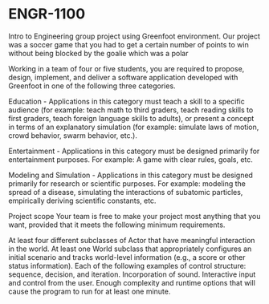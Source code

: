 # ENGR-1100
Intro to Engineering group project using Greenfoot environment. Our project was a soccer game that you had to get a certain number of points to win without being blocked by the goalie which was a polar 

Working in a team of four or five students, you are required to propose, design, implement, and deliver a software application developed with Greenfoot in one of the following three categories.

Education - Applications in this category must teach a skill to a specific audience (for example: teach math to third graders, teach reading skills to first graders, teach foreign language skills to adults), or present a concept in terms of an explanatory simulation (for example: simulate laws of motion, crowd behavior, swarm behavior, etc.).

Entertainment - Applications in this category must be designed primarily for entertainment purposes. For example: A game with clear rules, goals, etc.

Modeling and Simulation - Applications in this category must be designed primarily for research or scientific purposes. For example: modeling the spread of a disease, simulating the interactions of subatomic particles, empirically deriving scientific constants, etc.

Project scope
Your team is free to make your project most anything that you want, provided that it meets the following minimum requirements.

At least four different subclasses of Actor that have meaningful interaction in the world.
At least one World subclass that appropriately configures an initial scenario and tracks world-level information (e.g., a score or other status information).
Each of the following examples of control structure: sequence, decision, and iteration.
Incorporation of sound.
Interactive input and control from the user.
Enough complexity and runtime options that will cause the program to run for at least one minute.

